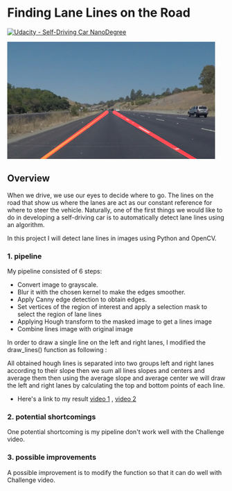 # **Finding Lane Lines on the Road** 
[![Udacity - Self-Driving Car NanoDegree](https://s3.amazonaws.com/udacity-sdc/github/shield-carnd.svg)](http://www.udacity.com/drive)

<img src="test_images _output/solidYellowCurve.jpg" width="480" alt="Combined Image" />

Overview
---

When we drive, we use our eyes to decide where to go.  The lines on the road that show us where the lanes are act as our constant reference for where to steer the vehicle.  Naturally, one of the first things we would like to do in developing a self-driving car is to automatically detect lane lines using an algorithm.

In this project I will detect lane lines in images using Python and OpenCV. 


### 1. pipeline

My pipeline consisted of 6 steps:

* Convert image to grayscale.
* Blur it with the chosen kernel to make the edges smoother. 
* Apply Canny edge detection to obtain edges.
* Set vertices of the region of interest and apply a selection mask to select the region of lane lines
* Applying Hough transform to the masked image to get a lines image
* Combine lines image with original image



In order to draw a single line on the left and right lanes, I modified the draw_lines() function as following :

All obtained hough lines is separated into two groups  left and right lanes according to their slope then we sum  all lines slopes and centers and  average them then using the average slope and average center we will draw the left and right lanes by calculating the top and bottom points of each line. 

* Here's a link to my result [video 1](./test_videos_output/solidWhiteRight.mp4)  , [video 2](./test_videos_output/solidYellowLeft.mp4)

### 2.  potential shortcomings 


One potential shortcoming is my pipeline don't work well with the Challenge video.


### 3.  possible improvements

A possible improvement is to modify the function so that it can do well with Challenge video.

